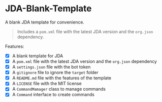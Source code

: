 # JDA-Blank-Template
A blank JDA template for convenience.

> Includes a `pom.xml` file with the latest JDA version and the `org.json` dependency.

Features:
- [x] A blank template for JDA
- [x] A `pom.xml` file with the latest JDA version and the `org.json` dependency
- [x] A `settings.json` file with the bot token
- [x] A `gitignore` file to ignore the `target` folder
- [x] A `README.md` file with the features of the template
- [x] A `LICENSE` file with the MIT license
- [x] A `CommandMamager` class to manage commands
- [x] A `Command` interface to create commands